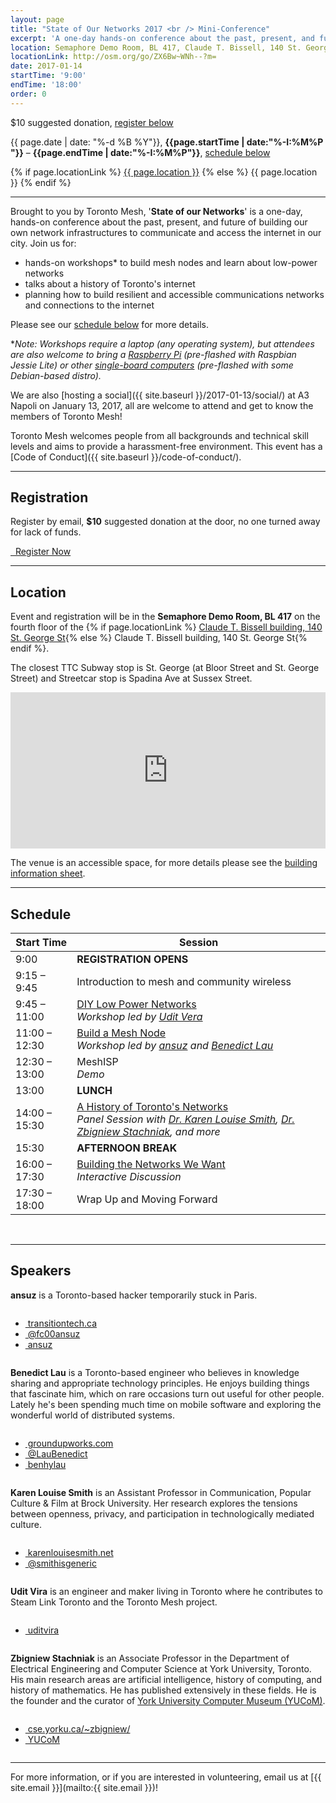 ```yaml
---
layout: page
title: "State of Our Networks 2017 <br /> Mini-Conference"
excerpt: 'A one-day hands-on conference about the past, present, and future of building our own network infrastructures to access the internet in our city.'
location: Semaphore Demo Room, BL 417, Claude T. Bissell, 140 St. George St  
locationLink: http://osm.org/go/ZX6Bw~WNh--?m=
date: 2017-01-14
startTime: '9:00'
endTime: '18:00'
order: 0
---
```


<div class="event-time-location">
  <div class="event-meta">
    <i class="icon fa fa-ticket" aria-hidden="true"></i>
    <p class="event-cost event-meta-item">$10 suggested donation, <a href="#registration">register below</a>
    </p>
  </div>
  <div class="event-meta">
    <i class="icon fa fa-calendar-o" aria-hidden="true"></i>
    <p class="event-time event-meta-item">{{ page.date | date: "%-d %B %Y"}}, <strong>{{page.startTime | date:"%-I:%M%P "}}</strong> – <strong>{{page.endTime | date:"%-I:%M%P"}}</strong>, <a href="#schedule">schedule below</a></p>
  </div>
  <div class="event-meta">
    <i class="icon fa fa-map-marker" aria-hidden="true"></i>
    <p class="event-location event-meta-item">
    {% if page.locationLink %}
      <a href="{{page.locationLink}}" target="_blank">{{ page.location }}</a> <!--_-->
    {% else %}
      {{ page.location }}
    {% endif %}
    </p>
  </div>
</div>

***

Brought to you by Toronto Mesh, '**State of our Networks**' is a one-day, hands-on conference about the past, present, and future of building our own network infrastructures to communicate and access the internet in our city. Join us for:

- hands-on workshops* to build mesh nodes and learn about low-power networks
- talks about a history of Toronto's internet
- planning how to build resilient and accessible communications networks and connections to the internet

Please see our [schedule below](#schedule) for more details.

*_Note: Workshops require a laptop (any operating system), but attendees are also welcome to bring a [Raspberry Pi](https://en.wikipedia.org/wiki/Raspberry_Pi) (pre-flashed with Raspbian Jessie Lite) or other [single-board computers](https://en.wikipedia.org/wiki/Single-board_computer) (pre-flashed with some Debian-based distro)._

We are also [hosting a social]({{ site.baseurl }}/2017-01-13/social/) at A3 Napoli on January 13, 2017, all are welcome to attend and get to know the members of Toronto Mesh!

Toronto Mesh welcomes people from all backgrounds and technical skill levels and aims to provide a harassment-free environment. This event has a [Code of Conduct]({{ site.baseurl }}/code-of-conduct/).

***

## Registration

Register by email, **$10** suggested donation at the door, no one turned away for lack of funds.

<a class="button button-primary" href="mailto:{{ site.email }}?subject=State of Our Networks Registration" role="link"><i class="fa fa-ticket" aria-hidden="true"></i>&nbsp;&nbsp;Register Now</a>

***

## Location

Event and registration will be in the **Semaphore Demo Room, BL 417** on the fourth floor of the {% if page.locationLink %} <a href="{{page.locationLink}}" target="_blank">Claude T. Bissell building, 140 St. George St</a><!--_-->{% else %} Claude T. Bissell building, 140 St. George St{% endif %}.

The closest TTC Subway stop is St. George (at Bloor Street and St. George Street) and Streetcar stop is Spadina Ave at Sussex Street.

<iframe width="100%" height="250px" frameBorder="0" src="https://a.tiles.mapbox.com/v4/dcwalk.27eme78b/attribution,zoompan.html?access_token=pk.eyJ1IjoiZGN3YWxrIiwiYSI6ImNpZ3NzaWljdzA1ajdzeGtudTNzM3NnanYifQ.kA_-f8oD-sPwjPXfqcv1og"></iframe>

The venue is an accessible space, for more details please see the <a href="http://www.ace.utoronto.ca/website/accessibility/building_data/bl.pdf" target="_blank">building information sheet</a>.<!--_-->

***

## Schedule

|      Start Time     |                                                                                                           Session                                                                                                            |
|---------------------|------------------------------------------------------------------------------------------------------------------------------------------------------------------------------------------------------------------------------|
| 9:00                | **REGISTRATION OPENS**                                                                                                                                                                                                       |
| 9:15 &ndash; 9:45   | Introduction to mesh and community wireless                                                                                                                                                                                  |
| 9:45 &ndash; 11:00  | [DIY Low Power Networks](https://github.com/tomeshnet/mini-conf-2017/blob/master/sessions/session-b.md) <br /> _Workshop led by [Udit Vera](#udit)_                                                                          |
| 11:00 &ndash; 12:30 | [Build a Mesh Node](https://github.com/tomeshnet/mini-conf-2017/blob/master/sessions/session-c.md) <br /> _Workshop led by [ansuz](#ansuz) and [Benedict Lau](#benhylau)_                                                    |
| 12:30 &ndash; 13:00 | MeshISP <br /> _Demo_                                                                                                                                                                                                        |
| 13:00               | **LUNCH**                                                                                                                                                                                                                    |
| 14:00 &ndash; 15:30 | [A History of Toronto's Networks](https://github.com/tomeshnet/mini-conf-2017/blob/master/sessions/session-e.md) <br /> _Panel Session with [Dr. Karen Louise Smith](#karen), [Dr. Zbigniew Stachniak](#zbigniew), and more_ |
| 15:30               | **AFTERNOON BREAK**                                                                                                                                                                                                          |
| 16:00 &ndash; 17:30 | [Building the Networks We Want](https://github.com/tomeshnet/mini-conf-2017/blob/master/sessions/session-f.md) <br /> _Interactive Discussion_                                                                               |
| 17:30 &ndash; 18:00 | Wrap Up and Moving Forward                                                                                                                                                                                                   |

<br />



***

## Speakers

<a name="ansuz"></a>
**ansuz** is a Toronto-based hacker temporarily stuck in Paris.

<div class="row">
  <div class="twelve columns bio-social-media">
    <ul>
      <li><a href="https://transitiontech.ca/" target="_blank"><i class="fa fa-link" aria-hidden="true"></i>&nbsp;transitiontech.ca</a></li>
      <li><a href="https://twitter.com/fc00ansuz" target="_blank"><i class="icon fa fa-twitter" aria-hidden="true"></i>&nbsp;@fc00ansuz</a></li>
      <li><a href="https://github.com/ansuz" target="_blank"><i class="icon fa fa-github" aria-hidden="true"></i>&nbsp;ansuz</a></li>
    </ul>
  </div>
</div>

<a name="benhylau"></a>
**Benedict Lau** is a Toronto-based engineer who believes in knowledge sharing and appropriate technology principles. He enjoys building things that fascinate him, which on rare occasions turn out useful for other people. Lately he's been spending much time on mobile software and exploring the wonderful world of distributed systems.

<div class="row">
  <div class="twelve columns bio-social-media">
    <ul>
      <li><a href="http://www.groundupworks.com/" target="_blank"><i class="fa fa-link" aria-hidden="true"></i>&nbsp;groundupworks.com </a></li>
      <li><a href="https://twitter.com/LauBenedict" target="_blank"><i class="icon fa fa-twitter" aria-hidden="true"></i>&nbsp;@LauBenedict</a></li>
      <li><a href="https://github.com/benhylau" target="_blank"><i class="icon fa fa-github" aria-hidden="true"></i>&nbsp;benhylau</a></li>
    </ul>
  </div>
</div>

<a name="karen"></a>
**Karen Louise Smith** is an Assistant Professor in Communication, Popular Culture & Film at Brock University. Her research explores the tensions between openness, privacy, and participation in technologically mediated culture.

<div class="row">
  <div class="twelve columns bio-social-media">
    <ul>
      <li><a href="http://karenlouisesmith.net/" target="_blank"><i class="fa fa-link" aria-hidden="true"></i>&nbsp;karenlouisesmith.net</a></li>
      <li><a href="https://twitter.com/smithisgeneric" target="_blank"><i class="icon fa fa-twitter" aria-hidden="true"></i>&nbsp;@smithisgeneric</a></li>
    </ul>
  </div>
</div>

<a name="udit"></a>
**Udit Vira** is an engineer and maker living in Toronto where he contributes to Steam Link Toronto and the Toronto Mesh project.

<div class="row">
  <div class="twelve columns bio-social-media">
    <ul>
      <li><a href="https://github.com/uditvira" target="_blank"><i class="icon fa fa-github" aria-hidden="true"></i>&nbsp;uditvira</a></li>
    </ul>
  </div>
</div>

<a name="zbigniew"></a>
**Zbigniew Stachniak** is an Associate Professor in the Department of Electrical Engineering and Computer Science at York University, Toronto. His main research areas are artificial intelligence, history of computing, and history of mathematics. He has published extensively in these fields. He is the founder and the curator of <a href="http://www.cs.yorku.ca/museum/" target="_blank">York University Computer Museum (YUCoM)</a>.

<div class="row">
  <div class="twelve columns bio-social-media">
    <ul>
      <li><a href="http://www.cse.yorku.ca/~zbigniew/" target="_blank"><i class="fa fa-link" aria-hidden="true"></i>&nbsp;cse.yorku.ca/~zbigniew/</a></li>
      <li><a href="http://www.cs.yorku.ca/museum/" target="_blank"><i class="fa fa-link" aria-hidden="true"></i>&nbsp;YUCoM</a></li>
    </ul>
  </div>
</div>

***

For more information, or if you are interested in volunteering, email us at [{{ site.email }}](mailto:{{ site.email }})!
